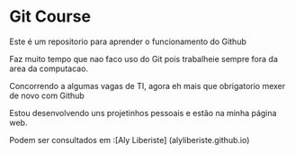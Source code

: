# Git Course

Este é um repositorio para aprender o funcionamento do Github

Faz muito tempo que nao faco uso do Git pois trabalheie sempre fora da area da computacao.

Concorrendo a algumas vagas de TI, agora eh mais que obrigatorio mexer de novo com Github

Estou desenvolvendo uns projetinhos pessoais e estão na minha página web.

Podem ser consultados em :[Aly Liberiste] (alyliberiste.github.io)
